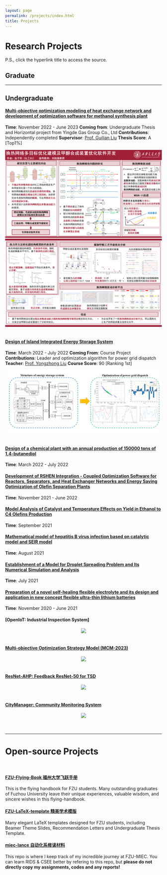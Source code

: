 ```yaml
---
layout: page
permalink: /projects/index.html
title: Projects
---
```


# Research Projects

P.S., click the hyperlink title to access the source.<br>
## Graduate


---
## Undergraduate
#### [Multi-objective optimization modeling of heat exchange network and development of optimization software for methanol synthesis plant](https://zixuanchang.github.io/project/HEN/zzx-s_project.zip)
**Time**: November 2022 - June 2023
**Coming from**: Undergraduate Thesis and Horizontal project from Yingde Gas Group Co., Ltd
**Contributions**: Independently completed 
**Supervisor**: [Prof. Guilian Liu](https://gr.xjtu.edu.cn/en/web/guilianliui/home?p_p_id=com_liferay_login_web_portlet_LoginPortlet&p_p_lifecycle=0&p_p_state=normal&p_p_state_rcv=1)
**Thesis Score**: A [Top1%]
<center>
<img src="/project/HEN/post1.PNG">
<img src="/project/HEN/post2.PNG">
</center>
<br>

#### [Design of Island Integrated Energy Storage System](https://zixuanchang.github.io/project/island/course_project.pdf)
**Time**: March 2022 - July 2022
**Coming From**: Course Project
**Contributions**: Leader and optimization algorithm for power grid dispatch
**Teacher**: [Prof. Yongzhong Liu](https://gr.xjtu.edu.cn/en/web/yzliu)
**Course Score**: 90 [Ranking 1st]
<center>
<img src="/project/island/post.PNG">
</center>
<br>

#### [Design of a chemical plant with an annual production of 150000 tons of 1,4-butanediol](0)
**Time**: March 2022 - July 2022
#### [Development of RSHEN Integration - Coupled Optimization Software for Reactors, Separators, and Heat Exchanger Networks and Energy Saving Optimization of Olefin Separation Plants](0)
**Time**: November 2021 - June 2022
#### [Model Analysis of Catalyst and Temperature Effects on Yield in Ethanol to C4 Olefins Production](0)
**Time**: September 2021
#### [Mathematical model of hepatitis B virus infection based on catalytic model and SEIR model](0)
**Time**: August  2021
#### [Establishment of a Model for Droplet Spreading Problem and Its Numerical Simulation and Analysis](0)
**Time**: July 2021
#### [Preparation of a novel self-healing flexible electrolyte and its design and application in new concept flexible ultra-thin lithium batteries](0)
**Time**: November 2020 - June 2021



#### [OpenIoT: Industrial Inspection System]

<center>
<img src="/images/openiot-system.png">
</center>

<br>

#### [Multi-objective Optimization Strategy Model (MCM-2023)](https://caihanlin.com/mypaper/modeling/202302COMAP.pdf)

<center>
<img src="/images/MCM-figure3.jpg">
</center>
<br>

#### [ResNet-AHP: Feedback ResNet-50 for TSD](https://caihanlin.com/mypaper/202302ICAROB.pdf)

<center>
<img src="/images/resnet-ahp.png">
</center>

<br>

#### [CityManager: Community Monitoring System](https://caihanlin.com/mypaper/202208cenim.pdf )

<center>
<img src="/images/iot-manager.png">
</center>
<br>

<br>

---

# Open-source Projects

<br>

#### [FZU-Flying-Book 福州大学飞跃手册](https://fzu-fly.online/)

This is the flying handbook for FZU students. Many outstanding graduates of Fuzhou University leave their unique experiences, valuable wisdom, and sincere wishes in this flying-handbook.

#### [FZU-LaTeX-template 精美学术模版](https://github.com/GuangLun2000/FZU-latex-template)

Many elegant LaTeX templates designed for FZU students, including Beamer Theme Slides, Recommendation Letters and Undergraduate Thesis Template.

#### [miec-lance 自动化系修读材料](https://github.com/GuangLun2000/miec-lance )

This repo is where I keep track of my incredible journey at FZU-MIEC. You can learn RIDS & CSEE better by refering to this repo, but **please do not directly copy my assignments, codes and any reports!**

